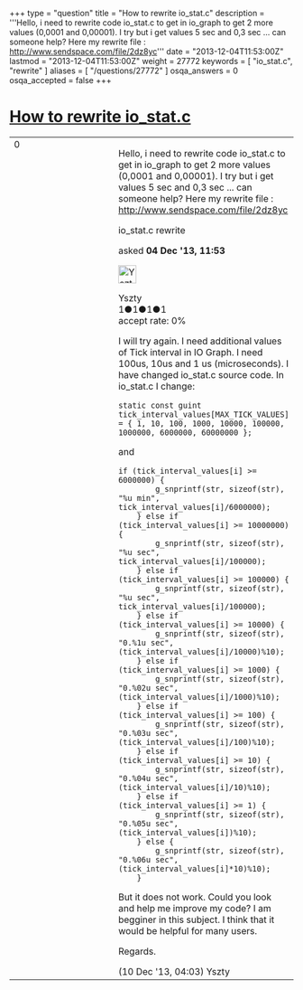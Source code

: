 +++
type = "question"
title = "How to rewrite io_stat.c"
description = '''Hello, i need to rewrite code io_stat.c to get in io_graph to get 2 more values (0,0001 and 0,00001). I try but i get values 5 sec and 0,3 sec ... can someone help? Here my rewrite file : http://www.sendspace.com/file/2dz8yc'''
date = "2013-12-04T11:53:00Z"
lastmod = "2013-12-04T11:53:00Z"
weight = 27772
keywords = [ "io_stat.c", "rewrite" ]
aliases = [ "/questions/27772" ]
osqa_answers = 0
osqa_accepted = false
+++

<div class="headNormal">

# [How to rewrite io\_stat.c](/questions/27772/how-to-rewrite-io_statc)

</div>

<div id="main-body">

<div id="askform">

<table id="question-table" style="width:100%;"><colgroup><col style="width: 50%" /><col style="width: 50%" /></colgroup><tbody><tr class="odd"><td style="width: 30px; vertical-align: top"><div class="vote-buttons"><div id="post-27772-score" class="post-score" title="current number of votes">0</div><div id="favorite-count" class="favorite-count"></div></div></td><td><div id="item-right"><div class="question-body"><p>Hello, i need to rewrite code io_stat.c to get in io_graph to get 2 more values (0,0001 and 0,00001). I try but i get values 5 sec and 0,3 sec ... can someone help? Here my rewrite file : <a href="http://www.sendspace.com/file/2dz8yc">http://www.sendspace.com/file/2dz8yc</a></p></div><div id="question-tags" class="tags-container tags">io_stat.c rewrite</div><div id="question-controls" class="post-controls"></div><div class="post-update-info-container"><div class="post-update-info post-update-info-user"><p>asked <strong>04 Dec '13, 11:53</strong></p><img src="https://secure.gravatar.com/avatar/efa790b8f1a2853b5af7ec8f5646b274?s=32&amp;d=identicon&amp;r=g" class="gravatar" width="32" height="32" alt="Yszty&#39;s gravatar image" /><p>Yszty<br />
<span class="score" title="1 reputation points">1</span><span title="1 badges"><span class="badge1">●</span><span class="badgecount">1</span></span><span title="1 badges"><span class="silver">●</span><span class="badgecount">1</span></span><span title="1 badges"><span class="bronze">●</span><span class="badgecount">1</span></span><br />
<span class="accept_rate" title="Rate of the user&#39;s accepted answers">accept rate:</span> <span title="Yszty has no accepted answers">0%</span></p></div></div><div id="comments-container-27772" class="comments-container"><span id="27969"></span><div id="comment-27969" class="comment"><div id="post-27969-score" class="comment-score"></div><div class="comment-text"><p>I will try again. I need additional values of Tick interval in IO Graph. I need 100us, 10us and 1 us (microseconds). I have changed io_stat.c source code. In io_stat.c I change:</p><pre><code>static const guint tick_interval_values[MAX_TICK_VALUES] = { 1, 10, 100, 1000, 10000, 100000, 1000000, 6000000, 60000000 };</code></pre><p>and</p><pre><code>if (tick_interval_values[i] &gt;= 6000000) {
        g_snprintf(str, sizeof(str), &quot;%u min&quot;, tick_interval_values[i]/6000000);
    } else if (tick_interval_values[i] &gt;= 10000000) {
        g_snprintf(str, sizeof(str), &quot;%u sec&quot;, tick_interval_values[i]/100000);
    } else if (tick_interval_values[i] &gt;= 100000) {
        g_snprintf(str, sizeof(str), &quot;%u sec&quot;, tick_interval_values[i]/100000);
    } else if (tick_interval_values[i] &gt;= 10000) {
        g_snprintf(str, sizeof(str), &quot;0.%1u sec&quot;, (tick_interval_values[i]/10000)%10);
    } else if (tick_interval_values[i] &gt;= 1000) {
        g_snprintf(str, sizeof(str), &quot;0.%02u sec&quot;, (tick_interval_values[i]/1000)%10);
    } else if (tick_interval_values[i] &gt;= 100) {
        g_snprintf(str, sizeof(str), &quot;0.%03u sec&quot;, (tick_interval_values[i]/100)%10);
    } else if (tick_interval_values[i] &gt;= 10) {
        g_snprintf(str, sizeof(str), &quot;0.%04u sec&quot;, (tick_interval_values[i]/10)%10);
    } else if (tick_interval_values[i] &gt;= 1) {
        g_snprintf(str, sizeof(str), &quot;0.%05u sec&quot;, (tick_interval_values[i])%10);
    } else {
        g_snprintf(str, sizeof(str), &quot;0.%06u sec&quot;, (tick_interval_values[i]*10)%10);
    }</code></pre><p>But it does not work. Could you look and help me improve my code? I am begginer in this subject. I think that it would be helpful for many users.</p><p>Regards.</p></div><div id="comment-27969-info" class="comment-info"><span class="comment-age">(10 Dec '13, 04:03)</span> Yszty</div></div></div><div id="comment-tools-27772" class="comment-tools"></div><div class="clear"></div><div id="comment-27772-form-container" class="comment-form-container"></div><div class="clear"></div></div></td></tr></tbody></table>

</div>

</div>

